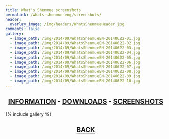 ```yaml
---
title: What's Shenmue screenshots
permalink: /whats-shenmue-eng/screenshots/
header:
  overlay_image: /img/headers/WhatsShenmueHeader.jpg
comments: false
gallery:
  - image_path: /img/2014/09/WhatsShenmueEN-20140622-01.jpg
  - image_path: /img/2014/09/WhatsShenmueEN-20140622-02.jpg
  - image_path: /img/2014/09/WhatsShenmueEN-20140622-03.jpg
  - image_path: /img/2014/09/WhatsShenmueEN-20140622-04.jpg
  - image_path: /img/2014/09/WhatsShenmueEN-20140622-05.jpg
  - image_path: /img/2014/09/WhatsShenmueEN-20140622-06.jpg
  - image_path: /img/2014/09/WhatsShenmueEN-20140622-07.jpg
  - image_path: /img/2014/09/WhatsShenmueEN-20140622-08.jpg
  - image_path: /img/2014/09/WhatsShenmueEN-20140622-09.jpg
  - image_path: /img/2014/09/WhatsShenmueEN-20140622-10.jpg
---
```

<h2 style="text-align: center;"><strong><a href="/whats-shenmue-eng/information/">INFORMATION</a> - <a href="/whats-shenmue-eng/download/">DOWNLOADS</a> - <a href="/whats-shenmue-eng/screenshots/">SCREENSHOTS</a></strong></h2>

{% include gallery %}

<h2 style="text-align: center;"><strong><a href="/whats-shenmue-eng/">BACK</a></strong></h2>
<br>
<br>
<br>

